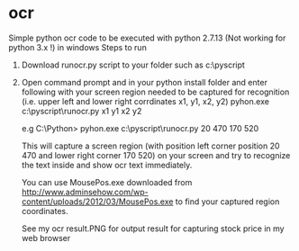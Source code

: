 # ocr
Simple python ocr code to be executed with python 2.7.13 (Not working for python 3.x !) in windows
Steps to run 
1. Download runocr.py script to your folder such as c:\pyscript  
2. Open command prompt and in your python install folder and enter following with your screen region needed to be captured for recognition  
    (i.e. upper left and lower right corrdinates x1, y1, x2, y2) 
     pyhon.exe c:\pyscript\runocr.py x1 y1 x2 y2
     
     e.g    C:\Python>  pyhon.exe c:\pyscript\runocr.py 20 470 170 520
     
     
     This will capture a screen region (with position left corner position 20 470 and lower right corner 170 520) on your screen and 
     try to recognize the text inside and show ocr text immediately. 
     
     You can use MousePos.exe downloaded from http://www.adminsehow.com/wp-content/uploads/2012/03/MousePos.exe to find your 
     captured region coordinates.
     
     See my ocr result.PNG for output result for capturing stock price in my web browser 
     
     
